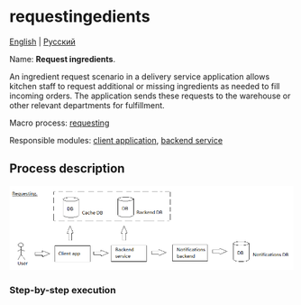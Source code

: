 # requestingedients

[English](requestingedients.md) | [Русский](requestingedients.ru.md)

Name: **Request ingredients**.

An ingredient request scenario in a delivery service application allows kitchen staff to request additional or missing ingredients as needed to fill incoming orders.
The application sends these requests to the warehouse or other relevant departments for fulfillment.

Macro process: [requesting](../../macroprocesses/requesting.md)

Responsible modules: [client application](../../frontend/kitchenclient.md), [backend service](../../backend/kitchenbackend.md)

## Process description

![requesting_overall](../../img/requesting_overall.png)

### Step-by-step execution
